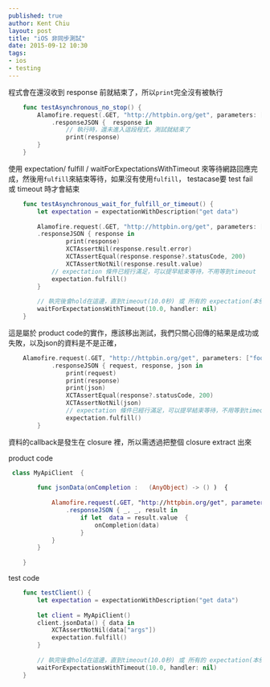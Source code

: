 ```yaml
---
published: true
author: Kent Chiu
layout: post
title: "iOS 非同步測試"
date: 2015-09-12 10:30
tags: 
- ios
- testing
---
```


程式會在還沒收到 response 前就結束了，所以`print`完全沒有被執行

```swift
    func testAsynchronous_no_stop() {
        Alamofire.request(.GET, "http://httpbin.org/get", parameters: ["foo": "bar"])
            .responseJSON {  response in
                // 執行時，還未進入這段程式，測試就結束了
                print(response)
        }
    }
```

使用 expectation/ fulfill / waitForExpectationsWithTimeout 來等待網路回應完成，然後用`fulfill`來結束等待，如果沒有使用`fulfill`，
testacase要 test fail 或 timeout 時才會結束

```swift
    func testAsynchronous_wait_for_fulfill_or_timeout() {
        let expectation = expectationWithDescription("get data")
        
        Alamofire.request(.GET, "http://httpbin.org/get", parameters: ["foo": "bar"])
        .responseJSON { response in
                print(response)
                XCTAssertNil(response.result.error)
                XCTAssertEqual(response.response?.statusCode, 200)
                XCTAssertNotNil(response.result.value)
            // expectation 條件已經行滿足，可以提早結束等待，不用等到timeout
            expectation.fulfill()
        }
        
        // 執完後會hold在這邊，直到timeout(10.0秒) 或 所有的 expectation(本例中只有一個)都被 fulfill
        waitForExpectationsWithTimeout(10.0, handler: nil)
    }
```


這是屬於 product code的實作，應該移出測試，我們只關心回傳的結果是成功或失敗，以及json的資料是不是正確，

```swift
    Alamofire.request(.GET, "http://httpbin.org/get", parameters: ["foo": "bar"])
            .responseJSON { request, response, json in
                print(request)
                print(response)
                print(json)
                XCTAssertEqual(response?.statusCode, 200)
                XCTAssertNotNil(json)
                // expectation 條件已經行滿足，可以提早結束等待，不用等到timeout
                expectation.fulfill()
        }
```

資料的callback是發生在 closure 裡，所以需透過把整個 closure extract 出來

product code

```swift
 class MyApiClient  {
        
        func jsonData(onCompletion :   (AnyObject) -> () )  {
            
            Alamofire.request(.GET, "http://httpbin.org/get", parameters: ["foo": "bar"])
                .responseJSON { _, _, result in
                    if let  data = result.value  {
                        onCompletion(data)
                    }
            }
        }
        
    }
```
    
test code

```swift
    func testClient() {
        let expectation = expectationWithDescription("get data")
        
        let client = MyApiClient()
        client.jsonData() { data in
            XCTAssertNotNil(data["args"])
            expectation.fulfill()
        }
        
        // 執完後會hold在這邊，直到timeout(10.0秒) 或 所有的 expectation(本例中只有一個)都被 fulfill
        waitForExpectationsWithTimeout(10.0, handler: nil)
    }
```




